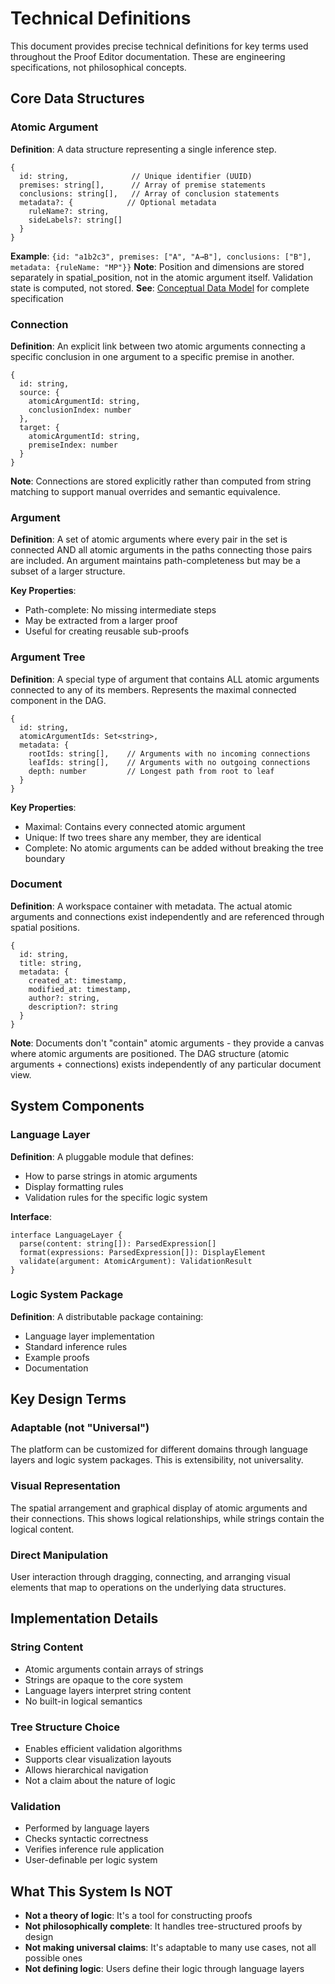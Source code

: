 # Technical Definitions

This document provides precise technical definitions for key terms used throughout the Proof Editor documentation. These are engineering specifications, not philosophical concepts.

## Core Data Structures

### Atomic Argument
**Definition**: A data structure representing a single inference step.
```
{
  id: string,              // Unique identifier (UUID)
  premises: string[],      // Array of premise statements
  conclusions: string[],   // Array of conclusion statements
  metadata?: {            // Optional metadata
    ruleName?: string,
    sideLabels?: string[]
  }
}
```
**Example**: `{id: "a1b2c3", premises: ["A", "A→B"], conclusions: ["B"], metadata: {ruleName: "MP"}}`
**Note**: Position and dimensions are stored separately in spatial_position, not in the atomic argument itself. Validation state is computed, not stored.
**See**: [Conceptual Data Model](08-technical-design/conceptual-data-model.md) for complete specification

### Connection
**Definition**: An explicit link between two atomic arguments connecting a specific conclusion in one argument to a specific premise in another.
```
{
  id: string,
  source: {
    atomicArgumentId: string,
    conclusionIndex: number
  },
  target: {
    atomicArgumentId: string,
    premiseIndex: number
  }
}
```
**Note**: Connections are stored explicitly rather than computed from string matching to support manual overrides and semantic equivalence.

### Argument
**Definition**: A set of atomic arguments where every pair in the set is connected AND all atomic arguments in the paths connecting those pairs are included. An argument maintains path-completeness but may be a subset of a larger structure.

**Key Properties**:
- Path-complete: No missing intermediate steps
- May be extracted from a larger proof
- Useful for creating reusable sub-proofs

### Argument Tree
**Definition**: A special type of argument that contains ALL atomic arguments connected to any of its members. Represents the maximal connected component in the DAG.
```
{
  id: string,
  atomicArgumentIds: Set<string>,
  metadata: {
    rootIds: string[],    // Arguments with no incoming connections
    leafIds: string[],    // Arguments with no outgoing connections
    depth: number         // Longest path from root to leaf
  }
}
```

**Key Properties**:
- Maximal: Contains every connected atomic argument
- Unique: If two trees share any member, they are identical
- Complete: No atomic arguments can be added without breaking the tree boundary

### Document
**Definition**: A workspace container with metadata. The actual atomic arguments and connections exist independently and are referenced through spatial positions.
```
{
  id: string,
  title: string,
  metadata: {
    created_at: timestamp,
    modified_at: timestamp,
    author?: string,
    description?: string
  }
}
```
**Note**: Documents don't "contain" atomic arguments - they provide a canvas where atomic arguments are positioned. The DAG structure (atomic arguments + connections) exists independently of any particular document view.

## System Components

### Language Layer
**Definition**: A pluggable module that defines:
- How to parse strings in atomic arguments
- Display formatting rules
- Validation rules for the specific logic system

**Interface**:
```
interface LanguageLayer {
  parse(content: string[]): ParsedExpression[]
  format(expressions: ParsedExpression[]): DisplayElement
  validate(argument: AtomicArgument): ValidationResult
}
```

### Logic System Package
**Definition**: A distributable package containing:
- Language layer implementation
- Standard inference rules
- Example proofs
- Documentation

## Key Design Terms

### Adaptable (not "Universal")
The platform can be customized for different domains through language layers and logic system packages. This is extensibility, not universality.

### Visual Representation
The spatial arrangement and graphical display of atomic arguments and their connections. This shows logical relationships, while strings contain the logical content.

### Direct Manipulation
User interaction through dragging, connecting, and arranging visual elements that map to operations on the underlying data structures.

## Implementation Details

### String Content
- Atomic arguments contain arrays of strings
- Strings are opaque to the core system
- Language layers interpret string content
- No built-in logical semantics

### Tree Structure Choice
- Enables efficient validation algorithms
- Supports clear visualization layouts
- Allows hierarchical navigation
- Not a claim about the nature of logic

### Validation
- Performed by language layers
- Checks syntactic correctness
- Verifies inference rule application
- User-definable per logic system

## What This System Is NOT

- **Not a theory of logic**: It's a tool for constructing proofs
- **Not philosophically complete**: It handles tree-structured proofs by design
- **Not making universal claims**: It's adaptable to many use cases, not all possible ones
- **Not defining logic**: Users define their logic through language layers